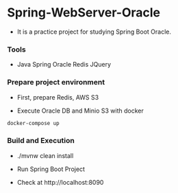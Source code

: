 

# Spring-WebServer-Oracle

* It is a practice project for studying Spring Boot Oracle.

### Tools
* Java Spring Oracle Redis JQuery

### Prepare project environment
* First, prepare Redis, AWS S3

* Execute Oracle DB and Minio S3 with docker

```bash
docker-compose up
```
### Build and Execution
* ./mvnw clean install

* Run Spring Boot Project

* Check at http://localhost:8090